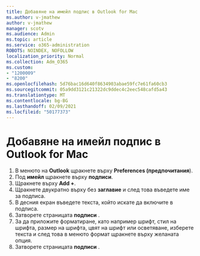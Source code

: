 ```yaml
---
title: Добавяне на имейл подпис в Outlook for Mac
ms.author: v-jmathew
author: v-jmathew
manager: scotv
ms.audience: Admin
ms.topic: article
ms.service: o365-administration
ROBOTS: NOINDEX, NOFOLLOW
localization_priority: Normal
ms.collection: Adm_O365
ms.custom:
- "1200009"
- "8200"
ms.openlocfilehash: 5d76bac16d640f8634903abae59fc7e61fa60cb3
ms.sourcegitcommit: 05a9dd3121c21322dc9ddec4c2eec548cafd5a43
ms.translationtype: MT
ms.contentlocale: bg-BG
ms.lasthandoff: 02/09/2021
ms.locfileid: "50177373"
---
```

# <a name="add-email-signature-in-outlook-for-mac"></a>Добавяне на имейл подпис в Outlook for Mac

1. В менюто на **Outlook** щракнете върху **Preferences (предпочитания**).
2. Под **имейл** щракнете върху **подписи**.
3. Щракнете върху **Add +**.
4. Щракнете двукратно върху без **заглавие** и след това въведете име за подписа.
5. В десния екран въведете текста, който искате да включите в подписа.
6. Затворете страницата **подписи** .
7. За да приложите форматиране, като например шрифт, стил на шрифта, размер на шрифта, цвят на шрифт или осветяване, изберете текста и след това в менюто формат щракнете върху желаната опция.
8. Затворете страницата **подписи** .

